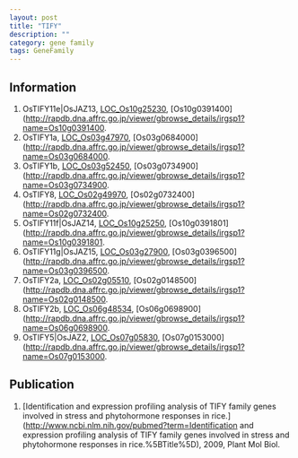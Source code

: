 ```yaml
---
layout: post
title: "TIFY"
description: ""
category: gene family
tags: GeneFamily
---
```


## Information
1. OsTIFY11e|OsJAZ13, [LOC_Os10g25230](http://rice.plantbiology.msu.edu/cgi-bin/ORF_infopage.cgi?orf=LOC_Os10g25230), [Os10g0391400](http://rapdb.dna.affrc.go.jp/viewer/gbrowse_details/irgsp1?name=Os10g0391400.
2. OsTIFY1a, [LOC_Os03g47970](http://rice.plantbiology.msu.edu/cgi-bin/ORF_infopage.cgi?orf=LOC_Os03g47970), [Os03g0684000](http://rapdb.dna.affrc.go.jp/viewer/gbrowse_details/irgsp1?name=Os03g0684000.
3. OsTIFY1b, [LOC_Os03g52450](http://rice.plantbiology.msu.edu/cgi-bin/ORF_infopage.cgi?orf=LOC_Os03g52450), [Os03g0734900](http://rapdb.dna.affrc.go.jp/viewer/gbrowse_details/irgsp1?name=Os03g0734900.
4. OsTIFY8, [LOC_Os02g49970](http://rice.plantbiology.msu.edu/cgi-bin/ORF_infopage.cgi?orf=LOC_Os02g49970), [Os02g0732400](http://rapdb.dna.affrc.go.jp/viewer/gbrowse_details/irgsp1?name=Os02g0732400.
5. OsTIFY11f|OsJAZ14, [LOC_Os10g25250](http://rice.plantbiology.msu.edu/cgi-bin/ORF_infopage.cgi?orf=LOC_Os10g25250), [Os10g0391801](http://rapdb.dna.affrc.go.jp/viewer/gbrowse_details/irgsp1?name=Os10g0391801.
6. OsTIFY11g|OsJAZ15, [LOC_Os03g27900](http://rice.plantbiology.msu.edu/cgi-bin/ORF_infopage.cgi?orf=LOC_Os03g27900), [Os03g0396500](http://rapdb.dna.affrc.go.jp/viewer/gbrowse_details/irgsp1?name=Os03g0396500.
7. OsTIFY2a, [LOC_Os02g05510](http://rice.plantbiology.msu.edu/cgi-bin/ORF_infopage.cgi?orf=LOC_Os02g05510), [Os02g0148500](http://rapdb.dna.affrc.go.jp/viewer/gbrowse_details/irgsp1?name=Os02g0148500.
8. OsTIFY2b, [LOC_Os06g48534](http://rice.plantbiology.msu.edu/cgi-bin/ORF_infopage.cgi?orf=LOC_Os06g48534), [Os06g0698900](http://rapdb.dna.affrc.go.jp/viewer/gbrowse_details/irgsp1?name=Os06g0698900.
9. OsTIFY5|OsJAZ2, [LOC_Os07g05830](http://rice.plantbiology.msu.edu/cgi-bin/ORF_infopage.cgi?orf=LOC_Os07g05830), [Os07g0153000](http://rapdb.dna.affrc.go.jp/viewer/gbrowse_details/irgsp1?name=Os07g0153000.

## Publication
1. [Identification and expression profiling analysis of TIFY family genes involved in stress and phytohormone responses in rice.](http://www.ncbi.nlm.nih.gov/pubmed?term=Identification and expression profiling analysis of TIFY family genes involved in stress and phytohormone responses in rice.%5BTitle%5D), 2009, Plant Mol Biol.


